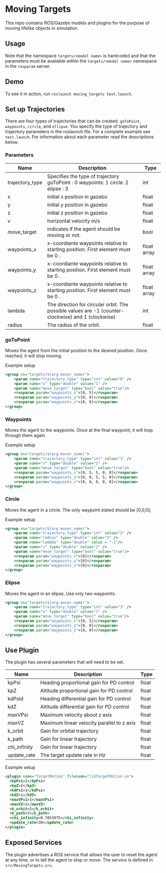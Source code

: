 Moving Targets
==============

This repo contains ROS/Gazebo models and plugins for the purpose of moving lifelike objects in simulation.

## Usage ##

Note that the namespace `targets/<model name>` is hardcoded and that the parameters must be available within the `targets/<model name>` namespace in the `rosparam` server.

## Demo ##

To see it in action, run `roslaunch moving_targets test.launch`.

## Set up Trajectories ##

There are four types of trajectories that can be created: `goToPoint`, `waypoints`, `circle`, and `ellipse`. You specify the type of trajectory and trajectory parameters in the roslaunch file. For
a complete example see `test.launch`. For information about each parameter read the descriptions below. 

### Parameters ###

| Name            | Description                                                                                        | Type        |
|-----------------|----------------------------------------------------------------------------------------------------|-------------|
| trajectory_type | Specifies the type of trajectory goToPoint : 0 waypoints: 1 circle: 2 elipse : 3                   | int         |
| x               | initial x position in gazebo                                                                       | float       |
| y               | initial y position in gazebo                                                                       | float       |
| z               | initial z position in gazebo                                                                       | float       |
| v               | horizontal velocity m/s                                                                            | float       |
| move_target     | indicates if the agent should be moving or not.                                                    | bool        |
| waypoints_x     | x-coordiante waypoints relative to starting position. First element must be 0 .                    | float array |
| waypoints_y     | x-coordiante waypoints relative to starting position. First element must be 0 .                    | float array |
| waypoints_z     | x-coordiante waypoints relative to starting position. First element must be 0 .                    | float array |
| lambda          | The direction for circular orbit. The possible values are -1 (counter-clockwise) and 1 (clockwise) | int         |
| radius          | The radius of the orbit.                                                                           | float       |


### goToPoint ###

Moves the agent from the initial position to the desired position. Once reached, it will stop moving. 

Example setup

```xml
<group ns="targets/$(arg mover_name)">
    <param name="trajectory_type" type="int" value="0" />
    <param name="v" type="double" value="1" />
    <param name="move_target" type="bool" value="true"/>
    <rosparam param="waypoints_x">[0, 5]</rosparam>
    <rosparam param="waypoints_y">[0, 0]</rosparam>
    <rosparam param="waypoints_z">[0, 0]</rosparam>
</group>
```

### Waypoints ##

Moves the agent to the waypoints. Once at the final waypoint, it will loop through them again.

Example setup 

```xml
<group ns="targets/$(arg mover_name)">
    <param name="trajectory_type" type="int" value="1" />
    <param name="v" type="double" value="2" />
    <param name="move_target" type="bool" value="true"/>
    <rosparam param="waypoints_x">[0, 5, 5, 0, 0]</rosparam>
    <rosparam param="waypoints_y">[0, 0, 5, 5, 0]</rosparam>
    <rosparam param="waypoints_z">[0, 0, 0, 0, 0]</rosparam>
</group>
```

### Circle ##

Moves the agent in a circle. The only waypoint stated should be [0,0,0];

Example setup

```xml
<group ns="targets/$(arg mover_name)">
    <param name="trajectory_type" type="int" value="2" />
    <param name="radius" type="double" value="3" />
    <param name="lambda" type="double" value = "-1"/>
    <param name="v" type="double" value="2" />
    <param name="move_target" type="bool" value="true"/>
    <rosparam param="waypoints_x">[0]</rosparam>
    <rosparam param="waypoints_y">[0]</rosparam>
    <rosparam param="waypoints_z">[0]</rosparam>
</group>
```

### Elipse ###

Moves the agent in an elipse. Use only two waypoints. 

```xml
<group ns="targets/$(arg mover_name)">
    <param name="trajectory_type" type="int" value="3" />
    <param name="v" type="double" value="1" />
    <param name="move_target" type="bool" value="true"/>
    <rosparam param="waypoints_x">[0, 5]</rosparam>
    <rosparam param="waypoints_y">[0, 0]</rosparam>
    <rosparam param="waypoints_z">[0, 0]</rosparam>
</group>
```

## Use Plugin ##

The plugin has several parameters that will need to be set. 


| Name         | Description                                | Type  |
|--------------|--------------------------------------------|-------|
| kpPsi        | Heading proportional gain for PD control   | float |
| kpZ          | Altitude proportional gain for PD control  | float |
| kdPsid       | Heading differential gain for PD control   | float |
| kdZ          | Altitude differential gain for PD control  | float |
| maxVPsi      | Maximum velocity about z axis              | float |
| maxVZ        | Maximum linear velocity parallel to z axis | float |
| k_orbit      | Gain for orbital trajectory                | float |
| k_path       | Gain for linear trajectory                 | float |
| chi_infinity | Gain for linear trajectory                 | float |
| update_rate  | The target update rate in Hz               | float |

Example setup

```xml
<plugin name="TargetMotion" filename="libTargetMotion.so">
  <kpPsi>2</kpPsi>
  <kpZ>2</kpZ>      
  <kdPsi>1</kdPsi>
  <kdZ>1</kdZ>
  <maxVPsi>1</maxVPsi>
  <maxVZ>1</maxVZ>
  <k_orbit>2</k_orbit>
  <k_path>3</k_path>
  <chi_infinity>0.7853975</chi_infinity>
  <update_rate>30</update_rate>
</plugin>
```

## Exposed Services ##

The plugin advertises a ROS service that allows the user to reset the agent at any time, or to tell the agent to stop or move. The service is defined in `srv/MovingTargets.srv`.